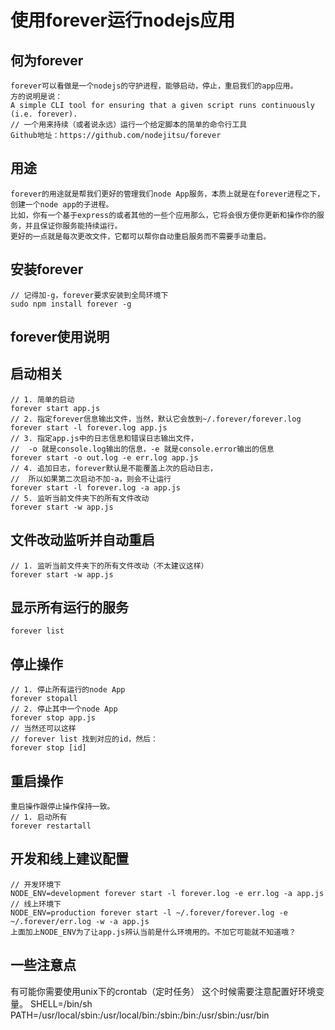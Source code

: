 使用forever运行nodejs应用
======
何为forever
------
	forever可以看做是一个nodejs的守护进程，能够启动，停止，重启我们的app应用。
	方的说明是说：
	A simple CLI tool for ensuring that a given script runs continuously (i.e. forever).
	// 一个用来持续（或者说永远）运行一个给定脚本的简单的命令行工具
	Github地址：https://github.com/nodejitsu/forever

用途
------
	forever的用途就是帮我们更好的管理我们node App服务，本质上就是在forever进程之下，创建一个node app的子进程。
	比如，你有一个基于express的或者其他的一些个应用那么，它将会很方便你更新和操作你的服务，并且保证你服务能持续运行。
	更好的一点就是每次更改文件，它都可以帮你自动重启服务而不需要手动重启。

安装forever
------
	// 记得加-g，forever要求安装到全局环境下
	sudo npm install forever -g

forever使用说明
------
启动相关
------
	// 1. 简单的启动
	forever start app.js
	// 2. 指定forever信息输出文件，当然，默认它会放到~/.forever/forever.log
	forever start -l forever.log app.js
	// 3. 指定app.js中的日志信息和错误日志输出文件，
	//  -o 就是console.log输出的信息，-e 就是console.error输出的信息
	forever start -o out.log -e err.log app.js
	// 4. 追加日志，forever默认是不能覆盖上次的启动日志，
	//  所以如果第二次启动不加-a，则会不让运行
	forever start -l forever.log -a app.js
	// 5. 监听当前文件夹下的所有文件改动
	forever start -w app.js

文件改动监听并自动重启
------
	// 1. 监听当前文件夹下的所有文件改动（不太建议这样）
	forever start -w app.js

显示所有运行的服务
------
	forever list

停止操作
------
	// 1. 停止所有运行的node App
	forever stopall
	// 2. 停止其中一个node App
	forever stop app.js
	// 当然还可以这样
	// forever list 找到对应的id，然后：
	forever stop [id]

重启操作
------
	重启操作跟停止操作保持一致。
	// 1. 启动所有
	forever restartall

开发和线上建议配置
------
	// 开发环境下
	NODE_ENV=development forever start -l forever.log -e err.log -a app.js
	// 线上环境下
	NODE_ENV=production forever start -l ~/.forever/forever.log -e ~/.forever/err.log -w -a app.js
	上面加上NODE_ENV为了让app.js辨认当前是什么环境用的。不加它可能就不知道哦？

一些注意点
------
有可能你需要使用unix下的crontab（定时任务）
这个时候需要注意配置好环境变量。
SHELL=/bin/sh
PATH=/usr/local/sbin:/usr/local/bin:/sbin:/bin:/usr/sbin:/usr/bin
